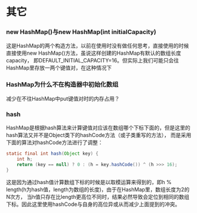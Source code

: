 # 其它
### new HashMap()与new HashMap(int initialCapacity)
这是HashMap的两个构造方法，以前在使用时没有做任何思考，直接使用的时候直接使用new HashMap()方法，虽说这样创建的HashMap有默认的数组长度capacity，
即DEFAULT_INITIAL_CAPACITY=16。但实际上我们可能只会往HashMap里存放一两个键值对，在这种情况下

### HashMap为什么不在构造器中初始化数组
减少在不往HashMap中put键值对时的内存占用？

### hash
HashMap是根据hash算法来计算键值对应该在数组哪个下标下面的，但是这里的hash算法又并不是Object类下的hashCode方法（或子类重写的方法），
而是采用下面的算法对hashCode方法进行了调整：
```java
static final int hash(Object key) {
    int h;
    return (key == null) ? 0 : (h = key.hashCode()) ^ (h >>> 16);
}
```
这是因为通过hash值计算数组下标的时候是以取模运算来得到的，即h % length(h为hash值，length为数组的长度)，由于在HashMap里，数组长度为2的N次方，
当h值只存在比length更高位不同时，结果必然导致会定位到相同的数组下标。因此这里使用hashCode与自身的高位异或从而减少上面提到的冲突。

